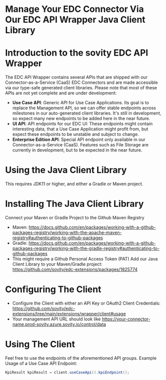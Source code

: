 Manage Your EDC Connector Via Our EDC API Wrapper Java Client Library
========

Introduction to the sovity EDC API Wrapper
========
The EDC API Wrapper contains several APIs that are shipped with our Connector-as-a-Service (CaaS) EDC Connectors and are made accessible via our type-safe generated client libraries. Please note that most of these APIs are not yet complete and are under development:
- **Use Case API**: Generic API for Use Case Applications. Its goal is to replace the Management API, so we can offer stable endpoints across milestones in our auto-generated client libraries. It's still in development, so expect many new endpoints to be added here in the near future.
- **UI API**: API endpoints for our EDC UI: These endpoints might contain interesting data, that a Use Case Application might profit from, but expect these endpoints to be unstable and subject to change.
- **Enterprise Edition API**: Special API endpoint only available in our Connector-as-a-Service (CaaS). Features such as File Storage are currently in development, but to be expected in the near future.

Using the Java Client Library
========
This requires JDK11 or higher, and either a Gradle or Maven project.

Installing The Java Client Library
========
Connect your Maven or Gradle Project to the Github Maven Registry
- Maven: https://docs.github.com/en/packages/working-with-a-github-packages-registry/working-with-the-apache-maven-registry#authenticating-to-github-packages
- Gradle: https://docs.github.com/en/packages/working-with-a-github-packages-registry/working-with-the-gradle-registry#authenticating-to-github-packages
- This might require a Github Personal Access Token (PAT)
Add our Java Client Library to your Maven/Gradle project: https://github.com/sovity/edc-extensions/packages/1825774

Configuring The Client
========
- Configure the Client with either an API Key or OAuth2 Client Credentials: https://github.com/sovity/edc-extensions/tree/main/extensions/wrapper/client#usage
- Your management API URL should look like https://your-connector-name.prod-sovity.azure.sovity.io/control/data

Using The Client
========
Feel free to use the endpoints of the aforementioned API groups.
Example Usage of a Use Case API Endpoint:
```java
KpiResult kpiResult = client.useCaseApi().kpiEndpoint();
```
